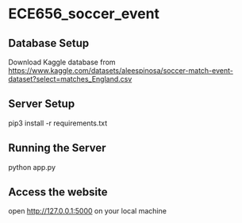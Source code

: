 # ECE656_soccer_event
## Database Setup
Download Kaggle database from https://www.kaggle.com/datasets/aleespinosa/soccer-match-event-dataset?select=matches_England.csv

## Server Setup
pip3 install -r requirements.txt

## Running the Server
python app.py

## Access the website
open http://127.0.0.1:5000 on your local machine
